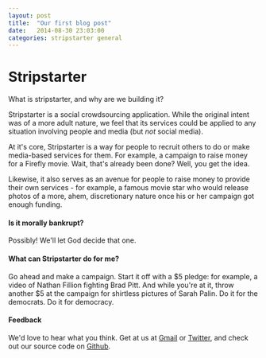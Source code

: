 ```yaml
---
layout: post
title:  "Our first blog post"
date:   2014-08-30 23:03:00
categories: stripstarter general
---
```

# Stripstarter

What is stripstarter, and why are we building it?

Stripstarter is a social crowdsourcing application.  While the original intent was of a more adult nature, we feel that its services could be applied to any situation involving people and media (but *not* social media).

At it's core, Stripstarter is a way for people to recruit others to do or make media-based services for them.  For example, a campaign to raise money for a Firefly movie.  Wait, that's already been done?  Well, you get the idea.

Likewise, it also serves as an avenue for people to raise money to provide their own services - for example, a famous movie star who would release photos of a more, ahem, discretionary nature once his or her campaign got enough funding.

#### Is it morally bankrupt?

Possibly!  We'll let God decide that one.

#### What can Stripstarter do for me?

Go ahead and make a campaign.  Start it off with a $5 pledge: for example, a video of Nathan Fillion fighting Brad Pitt.  And while you're at it, throw another $5 at the campaign for shirtless pictures of Sarah Palin.  Do it for the democrats.  Do it for democracy.

#### Feedback

We'd love to hear what you think.  Get at us at [Gmail](mailto:stripstarter@gmail.com) or [Twitter](http://twitter.com/stripstarter), and check out our source code on [Github](http://github.com/stripstarter/stripstarter).